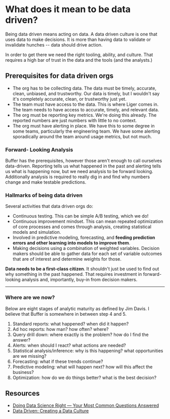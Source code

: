 # What does it mean to be data driven?

Being data driven means acting on data. A data driven culture is one that uses data to make decisions. It is more than having data to validate or invalidate hunches -- data should drive action.

In order to get there we need the right tooling, ability, and culture. That requires a high bar of trust in the data and the tools (and the analysts.)

## Prerequisites for data driven orgs

- The org has to be collecting data. The data must be timely, accurate, clean, unbiased, and trustworthy. Our data is timely, but I wouldn't say it's completely accurate, clean, or trustworthy just yet.
- The team must have access to the data. This is where Liger comes in. The team needs to have access to accurate, timely, and relevant data.
- The org must be reporting key metrics. We're doing this already. The reported numbers are just numbers with little to no context.
- The org must have alerting in place. We have this to some degree in some teams, particularly the engineering team. We have some alerting sporadically around the team around usage metrics, but not much.

### Forward- Looking Analysis

Buffer has the prerequisites, however those aren't enough to call ourselves data-driven. Reporting tells us what happened in the past and alerting tells us what is happening now, but we need analysis to be forward looking.  Additionally analysis is required to really dig in and find why numbers change and make testable predictions.

### Hallmarks of being data driven

Several activities that data driven orgs do:

- Continuous testing. This can be simple A/B testing, which we do!
- Continuous improvement mindset. This can mean repeated optimization of core processes and comes through analysis, creating statistical models and simulation.
- Involved in predictive modeling, forecasting, and **feeding prediction errors and other learning into models to improve them**.
- Making decisions using a combination of weighted variables. Decision makers should be able to gather data for each set of variable outcomes that are of interest and determine weights for those.

**Data needs to be a first-class citizen**. It shouldn't just be used to find out why something in the past happened. That requires investment in forward-looking analysis and, importantly, buy-in from decision makers.

----------

### Where are we now?

Below are eight stages of analytic maturity as defined by Jim Davis. I believe that Buffer is somewhere in between step 4 and 5.

1. Standard reports: what happened? when did it happen?
1. Ad hoc reports: how man? how often? where?
1. Query drill down: where exactly is the problem? how do I find the answer?
1. Alerts: when should I react? what actions are needed?
1. Statistical analysis/inference: why is this happening? what opportunities are we missing?
1. Forecasting: what if these trends continue?
1. Predictive modeling: what will happen next? how will this affect the business?
1. Optimization: how do we do things better? what is the best decision?

## Resources

- [Doing Data Science Right — Your Most Common Questions Answered](http://firstround.com/review/doing-data-science-right-your-most-common-questions-answered/)
- [Data Driven: Creating a Data Culture](http://www.oreilly.com/data/free/files/data-driven.pdf)
